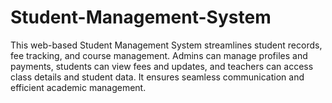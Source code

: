 # Student-Management-System
This web-based Student Management System streamlines student records, fee tracking, and course management. Admins can manage profiles and payments, students can view fees and updates, and teachers can access class details and student data. It ensures seamless communication and efficient academic management.
